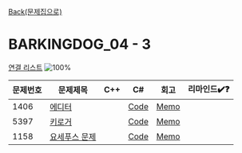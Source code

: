 [Back(문제집으로)](/Workbook/README.md)

# BARKINGDOG_04 - 3

[연결 리스트](https://github.com/encrypted-def/basic-algo-lecture/blob/master/workbook/0x04.md)
![100%](https://progress-bar.xyz/3/?scale=3&title=progress&width=500&color=babaca&suffix=/3)

| 문제번호 | 문제제목                             | C++ | C#  | 회고 | 리마인드✔️❓ |
| -------- | ------------------------------------ | --- | --- | ---- | ------------ |
| 1406     | [에디터](https://boj.kr/1406)        |     | [Code](../Baekjoon/Silver/1406.cs) | [Memo](../Baekjoon/Silver/1406.md) |              |
| 5397     | [키로거](https://boj.kr/5397)        |     | [Code](../Baekjoon/Silver/5397.cs) | [Memo](../Baekjoon/Silver/5397.md) |              |
| 1158     | [요세푸스 문제](https://boj.kr/1158) |     | [Code](../Baekjoon/Silver/1158.cs) | [Memo](../Baekjoon/Silver/1158.md) |              |
